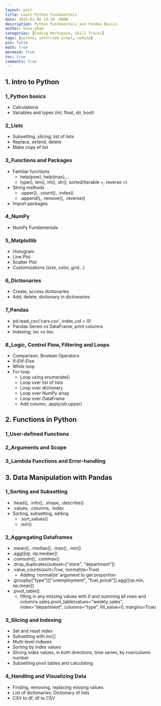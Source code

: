 ```yaml
---
layout: post
title: Learn Python Fundamentals
date: 2025-02-08 19:10 -0800
description: Python Fundamentals and Pandas Basics
author: khoa_pham
categories: [Coding Workspace, Skill Tracks]
tags: [python, interview preps, coding]
pin: false
math: true
mermaid: true
toc: true
comments: true
---
```


## 1. Intro to Python
### 1_Python basics
* Calculations
* Variables and types (int, float, str, bool)

### 2_Lists
* Subsetting, slicing; list of lists
* Replace, extend, delete
* Make copy of list 

### 3_Functions and Packages
* Familiar functions
    * help(pow), help(max),…
    * type(), len(), int(), str(), sorted(iterable =, reverse =)
* String methods
    * .upper(), .count(), .index()
    * .append(), .remove(), .reverse()
* Import packages

### 4_NumPy
* NumPy Fundamentals

### 5_Matplotlib
* Histogram
* Line Plot
* Scatter Plot
* Customizations (size, color, grid…)

### 6_Dictionaries
* Create, access dictionaries
* Add, delete; dictionary in dictionaries

### 7_Pandas
* pd.read_csv('cars.csv', index_col = 0)
* Pandas Series vs DataFrame; print columns
* Indexing; loc vs iloc

### 8_Logic, Control Flow, Filtering and Loops
* Comparison, Boolean Operators
* If-Elif-Else
* While loop
* For loop
    * Loop using enumerate()
    * Loop over list of lists
    * Loop over dictionary
    * Loop over NumPy array
    * Loop over DataFrame
    * Add column; .apply(str.upper)

## 2. Functions in Python
### 1_User-defined Functions
### 2_Arguments and Scope
### 3_Lambda Functions and Error-handling
## 3. Data Manipulation with Pandas
### 1_Sorting and Subsetting
* .head(), .info(), .shape, .describe()
* .values, .columns, .index
* Sorting, subsetting, adding
    * .sort_values()
    * .isin()


### 2_Aggregating Dataframes
* .mean(), .median(), .max(), .min()
* .agg([iqr, np.median])
* .cumsum(), .cummax()
* .drop_duplicates(subset=["store", "department"])
* .value_counts(sort=True, normalize=True)
    * Adding ‘normalize’ argument to get proportion
* .groupby("type")[["unemployment", "fuel_pricel"]].agg([np.min, np.mean])
* .pivot_table()
    * filling in any missing values with 0 and summing all rows and columns
sales.pivot_table(values="weekly_sales", index="department", columns="type", fill_value=0, margins=True)
### 3_Slicing and Indexing
* Set and reset index
* Subsetting with.loc[]
* Multi-level indexes
* Sorting by index values
* Slicing index values, in both directions, time series, by row/column number
* Subsetting pivot tables and calculating

### 4_Handling and Visualizing Data
* Finding, removing, replacing missing values
* List of dictionaries; Dictionary of lists
* CSV to df; df to CSV
